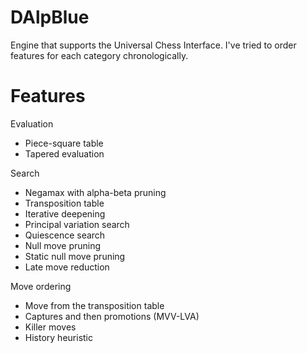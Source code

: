 # DAlpBlue
Engine that supports the Universal Chess Interface. I've tried to order features for each category chronologically.

# Features
Evaluation
* Piece-square table
* Tapered evaluation

Search
* Negamax with alpha-beta pruning
* Transposition table
* Iterative deepening
* Principal variation search
* Quiescence search
* Null move pruning
* Static null move pruning
* Late move reduction

Move ordering
* Move from the transposition table
* Captures and then promotions (MVV-LVA)
* Killer moves
* History heuristic 
